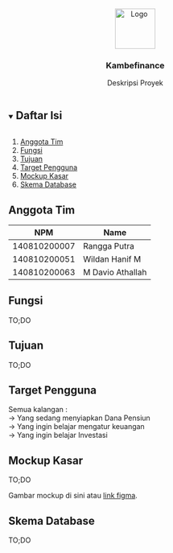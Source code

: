 <!-- Logo Proyek -->
<br />
<p align="center">
  <a href="logo.png">
    <img src="" alt="Logo" width="80" height="80">
  </a>

  <h3 align="center">Kambefinance</h3>

  <p align="center">
    Deskripsi Proyek
  </p>
</p>

<!-- Daftar Isi -->
<details open="open">
  <summary><h2 style="display: inline-block">Daftar Isi</h2></summary>
  <ol>
    <li><a href="#anggota-tim">Anggota Tim</a></li>
    <li><a href="#fungsi">Fungsi</a></li>
    <li><a href="#tujuan">Tujuan</a></li>
    <li><a href="#target-pengguna">Target Pengguna</a></li>
    <li><a href="#mockup-kasar">Mockup Kasar</a></li>
    <li><a href="#skema-database">Skema Database</a></li>
  </ol>
</details>

<!-- Anggota Tim -->
## Anggota Tim
| NPM           | Name              |
| ------------- |-------------------|
| 140810200007  | Rangga Putra      |
| 140810200051  | Wildan Hanif M    |
| 140810200063  | M Davio Athallah  |

<!-- Fungsi -->
## Fungsi

TO;DO

<!-- Tujuan -->
## Tujuan

TO;DO

<!-- Target Pengguna -->
## Target Pengguna
Semua kalangan : <br/>
-> Yang sedang menyiapkan Dana Pensiun <br/>
-> Yang ingin belajar mengatur keuangan <br/>
-> Yang ingin belajar Investasi 

<!-- Mockup Kasar -->
## Mockup Kasar

TO;DO

Gambar mockup di sini atau [link figma](https://figma.com/).

<!-- Skema Database -->
## Skema Database

TO;DO
